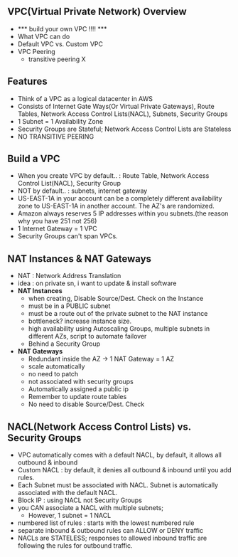 ## VPC(Virtual Private Network) Overview
- *** build your own VPC !!!! ***
- What VPC can do 
- Default VPC vs. Custom VPC
- VPC Peering
  - transitive peering X

## Features 
- Think of a VPC as a logical datacenter in AWS
- Consists of Internet Gate Ways(Or Virtual Private Gateways), Route Tables, Network Access Control Lists(NACL), Subnets, Security Groups
- 1 Subnet = 1 Availability Zone 
- Security Groups are Stateful; Network Access Control Lists are Stateless
- NO TRANSITIVE PEERING

## Build a VPC
- When you create VPC by default.. : Route Table, Network Access Control List(NACL), Security Group
- NOT by default.. : subnets, internet gateway
- US-EAST-1A in your account can be a completely different availability zone to US-EAST-1A in another account. The AZ's are randomized.
- Amazon always reserves 5 IP addresses within you subnets.(the reason why you have 251 not 256)
- 1 Internet Gateway = 1 VPC
- Security Groups can't span VPCs. 

## NAT Instances & NAT Gateways
- NAT : Network Address Translation
- idea : on private sn, i want to update & install software 
- **NAT Instances**
  - when creating, Disable Source/Dest. Check on the Instance 
  - must be in a PUBLIC subnet
  - must be a route out of the private subnet to the NAT instance
  - bottleneck? increase instance size.
  - high availability using Autoscaling Groups, multiple subnets in different AZs, script to automate failover
  - Behind a Security Group
- **NAT Gateways**
  - Redundant inside the AZ -> 1 NAT Gateway = 1 AZ
  - scale automatically
  - no need to patch
  - not associated with security groups
  - Automatically assigned a public ip
  - Remember to update route tables
  - No need to disable Source/Dest. Check 

## NACL(Network Access Control Lists) vs. Security Groups 
- VPC automatically comes with a default NACL, by default, it allows all outbound & inbound
- Custom NACL : by default, it denies all outbound & inbound until you add rules.
- Each Subnet must be associated with NACL. Subnet is automatically associated with the default NACL.
- Block IP : using NACL not Security Groups 
- you CAN associate a NACL with multiple subnets;
  - However, 1 subnet = 1 NACL
- numbered list of rules : starts with the lowest numbered rule 
- separate inbound & outbound rules can ALLOW or DENY traffic 
- NACLs are STATELESS; responses to allowed inbound traffic are following the rules for outbound traffic.
  
